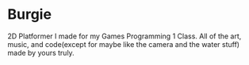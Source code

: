 # Burgie

2D Platformer I made for my Games Programming 1 Class.
All of the art, music, and code(except for maybe like the camera and the water stuff) made by yours truly. 
